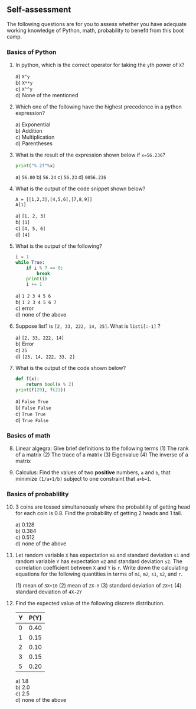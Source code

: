 ## Self-assessment 

The following questions are for you to assess whether you have adequate working knowledge of Python, math, probability to benefit from this boot camp. 

### Basics of Python

1. In python, which is the correct operator for taking the ``y``th power of ``X``? <br />

    a) `X^y` <br />
    b) `X**y` <br />
    c) `X^^y` <br />
    d) None of the mentioned

2. Which one of the following have the highest precedence in a python expression?

    a) Exponential <br />
    b) Addition <br />
    c) Multiplication <br />
    d) Parentheses 

3. What is the result of the expression shown below if `x=56.236`?
    ```python
    print("%.2f"%x)
    ```

    a) `56.00` 
    b) `56.24`
    c) `56.23`
    d) `0056.236`

4. What is the output of the code snippet shown below?

    `A = [[1,2,3],[4,5,6],[7,8,9]]` <br />
    `A[1]` <br />

    a) `[1, 2, 3]` <br />
    b) `[1]` <br />
    c) `[4, 5, 6]` <br />
    d) `[4]` <br />

5. What is the output of the following?

    ```python
    i = 1
    while True:
        if i % 7 == 0:
            break
        print(i)
        i += 1
    ```

    a) `1 2 3 4 5 6` <br />
    b) `1 2 3 4 5 6 7` <br />
    c) error <br />
    d) none of the above <br />


6. Suppose list1 is `[2, 33, 222, 14, 25]`. What is `list1[:-1]` ?

    a) `[2, 33, 222, 14]` <br />
    b) Error <br />
    c) `25` <br />
    d) `[25, 14, 222, 33, 2]` <br />

7. What is the output of the code shown below?

    ```python
    def f(x):
        return bool(x % 2)
    print(f(20), f(21))
    ```

    a) `False True` <br />
    b) `False False `<br />
    c) `True True` <br />
    d) `True False` <br />
    
### Basics of math

8. Linear algegra: Give brief definitions to the following terms
    (1)	The rank of a matrix
    (2)	The trace of a matrix
    (3)	Eigenvalue
    (4)	The inverse of a matrix

9. Calculus: Find the values of two **positive** numbers, `a` and `b`, that minimize `(1/a+1/b)` subject to one constraint that `a+b=1`. 

### Basics of probablility    

10. 3 coins are tossed simultaneously where the probability of getting head for each coin is 0.8. Find the probability of getting 2 heads and 1 tail. <br />

    a) 0.128 <br />
    b) 0.384 <br />
    c) 0.512 <br />
    d) none of the above 
    
11. Let random variable `X` has expectation `m1` and standard deviation `s1` and random variable `Y` has expectation `m2` and standard deviation `s2`. The correlation coefficient between `X` and `Y` is `r`. Write down the calculating equations for the following quantities in terms of `m1`, `m2`, `s1`, `s2`, and `r`. 

    (1) mean of `3X+10` 
    (2) mean of `2X-Y`
    (3) standard deviation of `2X+1`
    (4) standard deviation of `4X-2Y`

12. Find the expected value of the following discrete distribution. <br />

    | Y      | P(Y)  |
    | ------ |:-----:| 
    |0       | 0.40  |
    |1       | 0.15  |
    |2       | 0.10  | 
    |3       | 0.15  | 
    |5       | 0.20  | 


    a) 1.8 <br />
    b) 2.0 <br />
    c) 2.5 <br />
    d) none of the above <br />


